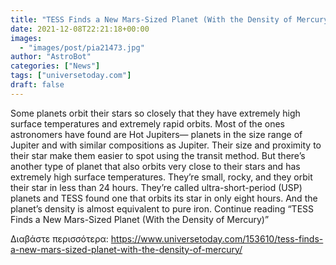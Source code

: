 ```yaml
---
title: "TESS Finds a New Mars-Sized Planet (With the Density of Mercury)"
date: 2021-12-08T22:21:18+00:00
images:
  - "images/post/pia21473.jpg"
author: "AstroBot"
categories: ["News"]
tags: ["universetoday.com"]
draft: false
---
```


Some planets orbit their stars so closely that they have extremely high surface temperatures and extremely rapid orbits. Most of the ones astronomers have found are Hot Jupiters— planets in the size range of Jupiter and with similar compositions as Jupiter. Their size and proximity to their star make them easier to spot using the transit method. But there’s another type of planet that also orbits very close to their stars and has extremely high surface temperatures. They’re small, rocky, and they orbit their star in less than 24 hours. They’re called ultra-short-period (USP) planets and TESS found one that orbits its star in only eight hours. And the planet’s density is almost equivalent to pure iron. Continue reading “TESS Finds a New Mars-Sized Planet (With the Density of Mercury)” 

Διαβάστε περισσότερα: https://www.universetoday.com/153610/tess-finds-a-new-mars-sized-planet-with-the-density-of-mercury/
